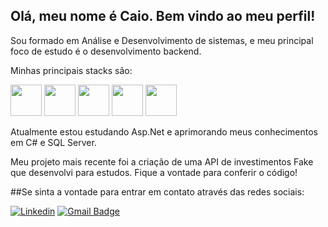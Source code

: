 ## Olá, meu nome é Caio. Bem vindo ao meu perfil!

Sou formado em Análise e Desenvolvimento de sistemas, e meu principal foco de estudo é o desenvolvimento backend.

Minhas principais stacks são:

<img height='50' src="https://cdn.jsdelivr.net/gh/devicons/devicon@latest/icons/csharp/csharp-original.svg" />   <img height='50' src="https://cdn.jsdelivr.net/gh/devicons/devicon@latest/icons/dotnetcore/dotnetcore-original.svg" />
  <img height='50' src="https://cdn.jsdelivr.net/gh/devicons/devicon@latest/icons/microsoftsqlserver/microsoftsqlserver-original-wordmark.svg" />  <img height='50' src="https://cdn.jsdelivr.net/gh/devicons/devicon@latest/icons/javascript/javascript-original.svg" />  <img height='50' src="https://cdn.jsdelivr.net/gh/devicons/devicon@latest/icons/mysql/mysql-original-wordmark.svg" />

Atualmente estou estudando Asp.Net e aprimorando meus conhecimentos em C# e SQL Server.

Meu projeto mais recente foi a criação de uma API de investimentos Fake que desenvolvi para estudos. Fique a vontade para conferir o código!

##Se sinta a vontade para entrar em contato através das redes sociais:

[![Linkedin](https://img.shields.io/badge/-CaioMartinelli-blue?style=flat-square&logo=Linkedin&logoColor=white&link=https://www.linkedin.com/in/caio-ricardo-martinelli-2119b71a0/)](https://www.linkedin.com/in/caio-ricardo-martinelli-2119b71a0/)
[![Gmail Badge](https://img.shields.io/badge/-caio.martinelli@gmail.com-006bed?style=flat-square&logo=Gmail&logoColor=white&link=mailto:caio.martinelli@gmail.com)](mailto:caio.martinelli@gmail.com)
